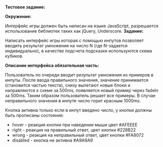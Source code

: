 **Тестовое задание:**

**Окружение:**

Интерфейс игры должен быть написан на языке JavaScript, разрешается использование библиотек таких как jQuery, Underscore.
**Задание:**

Написать интерфейс игры которая с помощью инпутов позволяет вводить результат умножения на число N (где N-задается индивидуально), в качестве подсчета подсказки используются схема кубиков.

**Описание интерфейса обязательная часть:**

Пользователь по очереди вводит результат умножения из примеров в инпуты. После ввода правильного значения, значение принимается (становится частью текста), снизу вылетают новые блоки и направляются к схеме за 500ms, появляется новый пример через fadeIn за 500ms. Таким образом пользователь решает все примеры. В случае неправильного значения в инпуте число горит красным 1000ms.

Кнопка активна только если в инпут введено число, у кнопки должны быть прописаны состояния:

- hover - реакция кнопки при наведении мыши цвет #AFEEEE
- right - реакция на правильный ответ, цвет кнопки #228B22
- wrong - реакция на неправильный ответ, цвет кнопки #FA8072
- disabled - кнопка не активна #A9A9A9
